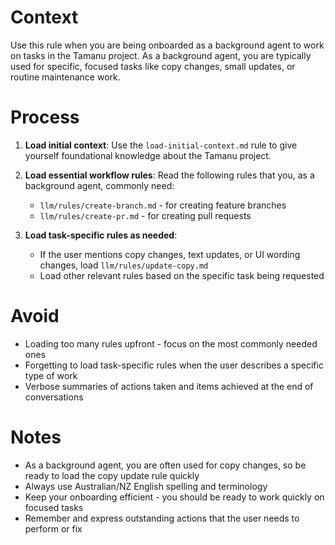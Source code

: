 # Context

Use this rule when you are being onboarded as a background agent to work on tasks in the Tamanu project. As a background agent, you are typically used for specific, focused tasks like copy changes, small updates, or routine maintenance work.

# Process

1. **Load initial context**: Use the `load-initial-context.md` rule to give yourself foundational knowledge about the Tamanu project.

2. **Load essential workflow rules**: Read the following rules that you, as a background agent, commonly need:

   - `llm/rules/create-branch.md` - for creating feature branches
   - `llm/rules/create-pr.md` - for creating pull requests

3. **Load task-specific rules as needed**:

   - If the user mentions copy changes, text updates, or UI wording changes, load `llm/rules/update-copy.md`
   - Load other relevant rules based on the specific task being requested

# Avoid

- Loading too many rules upfront - focus on the most commonly needed ones
- Forgetting to load task-specific rules when the user describes a specific type of work
- Verbose summaries of actions taken and items achieved at the end of conversations

# Notes

- As a background agent, you are often used for copy changes, so be ready to load the copy update rule quickly
- Always use Australian/NZ English spelling and terminology
- Keep your onboarding efficient - you should be ready to work quickly on focused tasks
- Remember and express outstanding actions that the user needs to perform or fix
